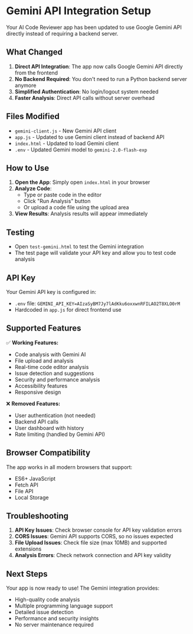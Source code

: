# Gemini API Integration Setup

Your AI Code Reviewer app has been updated to use Google Gemini API directly instead of requiring a backend server.

## What Changed

1. **Direct API Integration**: The app now calls Google Gemini API directly from the frontend
2. **No Backend Required**: You don't need to run a Python backend server anymore
3. **Simplified Authentication**: No login/logout system needed
4. **Faster Analysis**: Direct API calls without server overhead

## Files Modified

- `gemini-client.js` - New Gemini API client
- `app.js` - Updated to use Gemini client instead of backend API
- `index.html` - Updated to load Gemini client
- `.env` - Updated Gemini model to `gemini-2.0-flash-exp`

## How to Use

1. **Open the App**: Simply open `index.html` in your browser
2. **Analyze Code**: 
   - Type or paste code in the editor
   - Click "Run Analysis" button
   - Or upload a code file using the upload area
3. **View Results**: Analysis results will appear immediately

## Testing

- Open `test-gemini.html` to test the Gemini integration
- The test page will validate your API key and allow you to test code analysis

## API Key

Your Gemini API key is configured in:
- `.env` file: `GEMINI_API_KEY=AIzaSyBM7Jy7lAdKku6oxxwnRFILAO2T8XLO0rM`
- Hardcoded in `app.js` for direct frontend use

## Supported Features

✅ **Working Features:**
- Code analysis with Gemini AI
- File upload and analysis
- Real-time code editor analysis
- Issue detection and suggestions
- Security and performance analysis
- Accessibility features
- Responsive design

❌ **Removed Features:**
- User authentication (not needed)
- Backend API calls
- User dashboard with history
- Rate limiting (handled by Gemini API)

## Browser Compatibility

The app works in all modern browsers that support:
- ES6+ JavaScript
- Fetch API
- File API
- Local Storage

## Troubleshooting

1. **API Key Issues**: Check browser console for API key validation errors
2. **CORS Issues**: Gemini API supports CORS, so no issues expected
3. **File Upload Issues**: Check file size (max 10MB) and supported extensions
4. **Analysis Errors**: Check network connection and API key validity

## Next Steps

Your app is now ready to use! The Gemini integration provides:
- High-quality code analysis
- Multiple programming language support
- Detailed issue detection
- Performance and security insights
- No server maintenance required